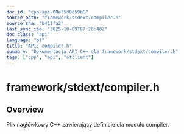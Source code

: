 ```yaml
---
doc_id: "cpp-api-88a35d0d59b8"
source_path: "framework/stdext/compiler.h"
source_sha: "b411fa2"
last_sync_iso: "2025-10-09T07:28:40Z"
doc_class: "api"
language: "pl"
title: "API: compiler.h"
summary: "Dokumentacja API C++ dla framework/stdext/compiler.h"
tags: ["cpp", "api", "otclient"]
---
```


# framework/stdext/compiler.h

## Overview

Plik nagłówkowy C++ zawierający definicje dla modułu compiler.
